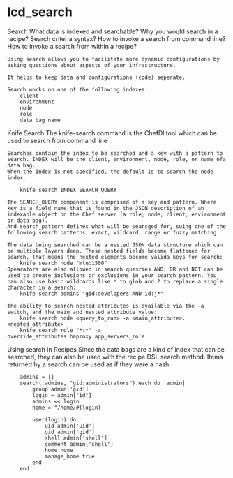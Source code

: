 # lcd_search



Search
	What data is indexed and searchable?
	Why you would search in a recipe?
	Search criteria syntax?
	How to invoke a search from command line?
	How to invoke a search from within a recipe?
	

	Using search allows you to facilitate more dynamic configurations by asking questions about aspects of your infrastructure.
	
	It helps to keep data and configurations (code) seperate.
	
	Search works on one of the following indexes:
		client
		environment
		node
		role
		data bag name

Knife Search
	The knife-search command is the ChefDl tool which can be used to search from command line
	
	Searches contain the index to be searched and a key with a pattern to search. INDEX will be the client, environment, node, role, or name ofa data bag.
	When the index is not specified, the default is to search the node index.
	
		knife search INDEX SEARCH_QUERY
		
	The SEARCH_QUERY component is comprised of a key and pattern. Where key is a field name that is found in the JSON description of an indexable object on the Chef server (a role, node, client, environment or data bag).
	And search_pattern defines what will be searcged for, suing one of the following search patterns: exact, wildcard, range or fuzzy matching.
	
	The data being searched can be a nested JSON data structure which can be multiple layers deep. These nested fields become flattened for search. That means the nexted elements become valida keys for search:
		knife search node "mtu:1500"
	Opearators are also allowed in search quesries AND, OR and NOT can be used to create inclusions or exclusions in your search pattern. You can also use basic wildcards like * to glob and ? to replace a single character in a search:
		knife search admins "gid:developers AND id:j*"
		
	The ability to search nested attributes is available via the -a switch, and the main and nested attribute value:
		knife search node <query_to_run> -a <main_attribute>.<nested_attribute>
		knife search role "*:*" -a override_attributes.haproxy.app_servers_role
	
	
Using search in Recipes
	Since the data bags are a kind of index that can be searched, they can also be used with the recipe DSL search method. Items returned by a search can be used as if they were a hash.
	
		admins = []
		search(:admins, "gid:administrators").each do |admin|
			group admin['gid']
			login = admin["id"]
			admins << login
			home = "/home/#{login}
			
			user(login) do
				uid admin['uid']
				gid admin['gid']
				shell admin['shell']
				comment admin['shell']
				home home
				manage_home true
			end
		end
